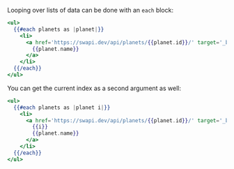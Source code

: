 Looping over lists of data can be done with an `each` block:

```hbs
<ul>
  {{#each planets as |planet|}}
    <li>
      <a href='https://swapi.dev/api/planets/{{planet.id}}/' target='_blank'>
        {{planet.name}}
      </a>
    </li>
  {{/each}}
</ul>
```

You can get the current index as a second argument as well:

```hbs
<ul>
  {{#each planets as |planet i|}}
    <li>
      <a href='https://swapi.dev/api/planets/{{planet.id}}/' target='_blank'>
        {{i}}
        {{planet.name}}
      </a>
    </li>
  {{/each}}
</ul>
```
